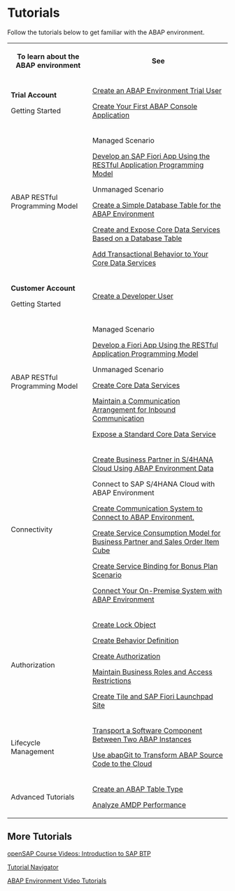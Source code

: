 <!-- loio8d8822cd42854980907dd8a0c99de875 -->

# Tutorials

Follow the tutorials below to get familiar with the ABAP environment.


<table>
<tr>
<th>

To learn about the ABAP environment



</th>
<th>

See



</th>
</tr>
<tr>
<td>

**Trial Account**

Getting Started



</td>
<td>

 

[Create an ABAP Environment Trial User](https://developers.sap.com/tutorials/abap-environment-trial-onboarding.html)

[Create Your First ABAP Console Application](https://developers.sap.com/tutorials/abap-environment-console-application.html)



</td>
</tr>
<tr>
<td>

ABAP RESTful Programming Model



</td>
<td>

Managed Scenario

[Develop an SAP Fiori App Using the RESTful Application Programming Model](https://developers.sap.com/group.abap-env-restful-managed.html)

Unmanaged Scenario

[Create a Simple Database Table for the ABAP Environment](https://developers.sap.com/tutorials/abap-environment-create-table.html)

[Create and Expose Core Data Services Based on a Database Table](https://developers.sap.com/tutorials/abap-environment-create-cds-view.html) 

[Add Transactional Behavior to Your Core Data Services](https://developers.sap.com/tutorials/abap-environment-transactional-enablement.html)



</td>
</tr>
<tr>
<td>

**Customer Account**

Getting Started



</td>
<td>

 [Create a Developer User](https://developers.sap.com/tutorials/abap-environment-developer-user.html) 



</td>
</tr>
<tr>
<td>

ABAP RESTful Programming Model



</td>
<td>

Managed Scenario

[Develop a Fiori App Using the RESTful Application Programming Model](https://developers.sap.com/group.abap-env-restful-managed.html)

Unmanaged Scenario

[Create Core Data Services](https://developers.sap.com/group.abap-env-cds.html)

[Maintain a Communication Arrangement for Inbound Communication](https://developers.sap.com/tutorials/abap-environment-communication-arrangement.html)

[Expose a Standard Core Data Service](https://developers.sap.com/tutorials/abap-environment-business-service-provisioning.html)



</td>
</tr>
<tr>
<td>

Connectivity



</td>
<td>

[Create Business Partner in S/4HANA Cloud Using ABAP Environment Data](https://developers.sap.com/tutorials/abap-environment-business-partner.html)

Connect to SAP S/4HANA Cloud with ABAP Environment

[Create Communication System to Connect to ABAP Environment.](https://developers.sap.com/tutorials/abap-environment-s4hanacloud.html)

[Create Service Consumption Model for Business Partner and Sales Order Item Cube](https://developers.sap.com/tutorials/abap-environment-s4hanacloud-service-consumption.html)

[Create Service Binding for Bonus Plan Scenario](https://developers.sap.com/tutorials/abap-environment-s4hanacloud-binding.html)

[Connect Your On-Premise System with ABAP Environment](https://developers.sap.com/mission.abap-env-connect-onpremise.html)



</td>
</tr>
<tr>
<td>

Authorization



</td>
<td>

[Create Lock Object](https://developers.sap.com/tutorials/abap-environment-lock-object.html)

[Create Behavior Definition](https://developers.sap.com/tutorials/abap-environment-behavior-definition.html)

[Create Authorization](https://developers.sap.com/tutorials/abap-environment-authorization.html)

[Maintain Business Roles and Access Restrictions](https://developers.sap.com/tutorials/abap-environment-access-management.html)

[Create Tile and SAP Fiori Launchpad Site](https://developers.sap.com/tutorials/abap-environment-create-tile.html)



</td>
</tr>
<tr>
<td>

Lifecycle Management



</td>
<td>

[Transport a Software Component Between Two ABAP Instances](https://developers.sap.com/tutorials/abap-environment-gcts.html)

[Use abapGit to Transform ABAP Source Code to the Cloud](https://developers.sap.com/tutorials/abap-environment-abapgit.html)



</td>
</tr>
<tr>
<td>

Advanced Tutorials



</td>
<td>

[Create an ABAP Table Type](https://developers.sap.com/tutorials/abap-env-create-table-type.html)

[Analyze AMDP Performance](https://developers.sap.com/tutorials/abap-environment-amdp-profiling.html)



</td>
</tr>
</table>



<a name="loio8d8822cd42854980907dd8a0c99de875__section_tcc_25v_s3b"/>

## More Tutorials

[openSAP Course Videos: Introduction to SAP BTP](https://blogs.sap.com/2014/01/08/videos-of-opensap-course-introduction-to-sap-hana-cloud-platform/)

[Tutorial Navigator](https://developers.sap.com/tutorial-navigator.html?tag=products:technology-platform/sap-cloud-platform/sap-cloud-platform-abap-environment)

[ABAP Environment Video Tutorials](https://www.sap.com/documents/2018/08/7a62516c-157d-0010-87a3-c30de2ffd8ff.html)

